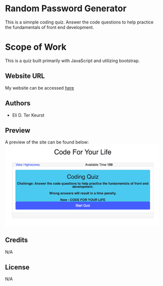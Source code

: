 # Random Password Generator

This is a simnple coding quiz. Answer the code questions to help practice the fundamentals of front end development.

# Scope of Work

This is a quiz built primarily with JavaScript and utilizing bootstrap.

## Website URL

My website can be accessed [here](https://crystal-coding-time.github.io/javascript-quiz/)

## Authors

* Eli D. Ter Keurst

## Preview 

A preview of the site can be found below:
![Screenshot of website](./Assets/Images/website-screenshot.png "Website Screenshot")

## Credits

N/A

## License

N/A